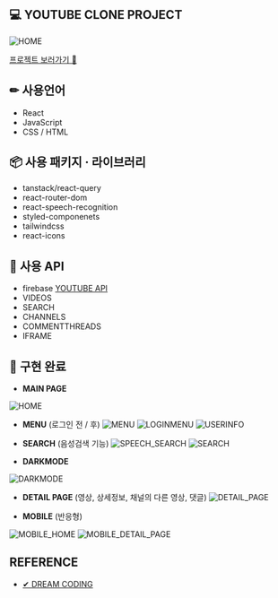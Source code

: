 ## 💻 YOUTUBE CLONE PROJECT
![HOME](https://github.com/daaraam/youtube_clone/assets/130055022/788418d8-c32b-40e6-aabb-db55b76a2635)

[프로젝트 보러가기 👀](https://soojitube.netlify.app/)   


## ✏ 사용언어
- React
- JavaScript 
- CSS / HTML

## 📦 사용 패키지 · 라이브러리
- tanstack/react-query
- react-router-dom
- react-speech-recognition
- styled-componenets
- tailwindcss
- react-icons


## 📁 사용 API   
- firebase
[YOUTUBE API](https://developers.google.com/youtube/v3)
- VIDEOS
- SEARCH
- CHANNELS  
- COMMENTTHREADS
- IFRAME

## 📎 구현 완료
- **MAIN PAGE**

![HOME](https://github.com/daaraam/youtube_clone/assets/130055022/788418d8-c32b-40e6-aabb-db55b76a2635)

- **MENU** (로그인 전 / 후)
![MENU](https://github.com/daaraam/youtube_clone/assets/130055022/fdb31113-affc-4903-ab45-0304b9298ae3)
![LOGINMENU](https://github.com/daaraam/youtube_clone/assets/130055022/c9f0cd84-0f22-4583-a9e8-4b4dde2a3438)
![USERINFO](https://github.com/daaraam/youtube_clone/assets/130055022/1e0211fc-2f56-436b-b490-dd377981ebf8)

- **SEARCH** (음성검색 기능)
![SPEECH_SEARCH](https://github.com/daaraam/youtube_clone/assets/130055022/4b4ab39f-2b99-4460-a223-e618d1e7f22c)
![SEARCH](https://github.com/daaraam/youtube_clone/assets/130055022/0fdad04b-b1a1-4906-acf5-5e8e3b726c3d)

- **DARKMODE**

![DARKMODE](https://github.com/daaraam/youtube_clone/assets/130055022/e6a4f935-3bea-4371-821b-fa53e9cce2b2)

- **DETAIL PAGE** (영상, 상세정보, 채널의 다른 영상, 댓글)
![DETAIL_PAGE](https://github.com/daaraam/youtube_clone/assets/130055022/f5e61169-fe90-4694-a5b3-6fb5cc5f2b9d)

- **MOBILE** (반응형)

![MOBILE_HOME](https://github.com/daaraam/youtube_clone/assets/130055022/5914dfb7-f6b5-47fb-9de1-109f4bf730f1)
![MOBILE_DETAIL_PAGE](https://github.com/daaraam/youtube_clone/assets/130055022/17a45b01-23fd-4354-924f-1e78649af895)

 


## REFERENCE
- [✔ DREAM CODING](https://academy.dream-coding.com/)   


